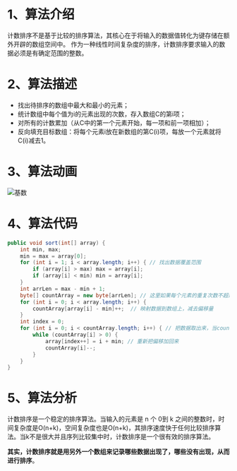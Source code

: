# 1、算法介绍

计数排序不是基于比较的排序算法，其核心在于将输入的数据值转化为键存储在额外开辟的数组空间中。 作为一种线性时间复杂度的排序，计数排序要求输入的数据必须是有确定范围的整数。

# 2、算法描述

- 找出待排序的数组中最大和最小的元素；
- 统计数组中每个值为i的元素出现的次数，存入数组C的第i项；
- 对所有的计数累加（从C中的第一个元素开始，每一项和前一项相加）；
- 反向填充目标数组：将每个元素i放在新数组的第C(i)项，每放一个元素就将C(i)减去1。

# 3、算法动画

![基数](https://gitee.com/firewolf/allinone/raw/master/images/基数.gif)

# 4、算法代码

```java
public void sort(int[] array) {
    int min, max;
    min = max = array[0];
    for (int i = 1; i < array.length; i++) { // 找出数据覆盖范围
        if (array[i] > max) max = array[i];
        if (array[i] < min) min = array[i];
    }
    int arrLen = max - min + 1;
    byte[] countArray = new byte[arrLen]; // 这里如果每个元素的重复次数不超过127，则可以使byte，否则，需要改成int或更大的
    for (int i = 0; i < array.length; i++) {
        countArray[array[i] - min]++;  // 映射数据到数组上，减去偏移量
    }
    int index = 0;
    for (int i = 0; i < countArray.length; i++) { // 把数据取出来，当countArray[i]不等于0，表示i出现过
        while (countArray[i] > 0) {
            array[index++] = i + min; // 重新把偏移加回来
            countArray[i]--;
        }
    }
}
```



# 5、算法分析

计数排序是一个稳定的排序算法。当输入的元素是 n 个 0到 k 之间的整数时，时间复杂度是O(n+k)，空间复杂度也是O(n+k)，其排序速度快于任何比较排序算法。当k不是很大并且序列比较集中时，计数排序是一个很有效的排序算法。

**其实，计数排序就是用另外一个数组来记录哪些数据出现了，哪些没有出现，从而进行排序**。